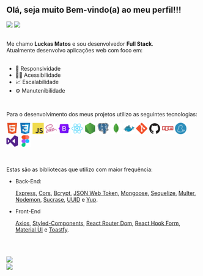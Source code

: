 <h2>Olá, seja muito Bem-vindo(a) ao meu perfil!!!</h2>
<div>
  <a href="https://www.linkedin.com/in/luckas-matos/" target="_blank"><img src="https://img.shields.io/badge/-LinkedIn-%230077B5?style=for-the-badge&logo=linkedin&logoColor=white"     target="_blank"></a>
  <a href="https://api.whatsapp.com/send/?phone=%2B5541998174755&text&app_absent=0" target="_blank"><img src="https://img.shields.io/badge/WhatsApp-25D366?style=for-the-badge&logo=whatsapp&logoColor=white" target="_blank"></a>
</div><br>

Me chamo <strong>Luckas Matos</strong> e sou desenvolvedor <strong>Full Stack</strong>.                                  
Atualmente desenvolvo aplicações web com foco em:<br> <br>
<ul>
  <li>📱 Responsividade</li>
  <li>🦸‍♂️ Acessibilidade</li>
  <li>📈 Escalabilidade</li>
  <li>⚙ Manutenibilidade</li>
</ul><br>

<p>Para o desenvolvimento dos meus projetos utilizo as seguintes tecnologias:</p>
<div style="display: inline_block">
  <img src="https://github.com/devicons/devicon/blob/master/icons/html5/html5-original.svg" height="30px" width="30px">
  <img src="https://github.com/devicons/devicon/blob/master/icons/css3/css3-original.svg" height="30px" width="30px">
  <img src="https://github.com/devicons/devicon/blob/master/icons/javascript/javascript-original.svg" height="30px" width="30px">
  <img src="https://github.com/devicons/devicon/blob/master/icons/sass/sass-original.svg" height="30px" width="30px">
  <img src="https://github.com/devicons/devicon/blob/master/icons/bootstrap/bootstrap-original.svg" height="30px" width="30px">
  <img src="https://github.com/devicons/devicon/blob/master/icons/react/react-original.svg" height="30px" width="30px">
  <img src="https://github.com/devicons/devicon/blob/master/icons/nodejs/nodejs-original.svg" height="30px" width="30px">
  <img src="https://github.com/devicons/devicon/blob/master/icons/postgresql/postgresql-original.svg" height="30px" width="30px">
  <img src="https://github.com/devicons/devicon/blob/master/icons/mongodb/mongodb-original.svg" height="30px" width="30px">
  <img src="https://github.com/devicons/devicon/blob/master/icons/docker/docker-original.svg" height="30px" width="30px">
  <img src="https://github.com/devicons/devicon/blob/master/icons/git/git-original.svg" height="30px" width="30px">
  <img src="https://github.com/devicons/devicon/blob/master/icons/github/github-original.svg" height="30px" width="30px">
  <img src="https://github.com/devicons/devicon/blob/master/icons/npm/npm-original-wordmark.svg" height="30px" width="30px">
  <img src="https://github.com/devicons/devicon/blob/master/icons/yarn/yarn-original.svg" height="30px" width="30px">
  <img src="https://github.com/devicons/devicon/blob/master/icons/visualstudio/visualstudio-plain.svg" height="30px" width="30px">
  <img src="https://github.com/devicons/devicon/blob/master/icons/figma/figma-original.svg" height="30px" width="30px">
</div><br><br>

<p>Estas são as bibliotecas que utilizo com maior frequência:</p>
<ul>
  <li>
    <p>Back-End:</p>
    <a href="https://www.npmjs.com/package/express">Express</a>,
    <a href="https://www.npmjs.com/package/cors">Cors</a>,
    <a href="https://www.npmjs.com/package/bcrypt">Bcrypt</a>,
    <a href="https://www.npmjs.com/package/jsonwebtoken">JSON Web Token</a>,
    <a href="https://www.npmjs.com/package/mongoose">Mongoose</a>,
    <a href="https://www.npmjs.com/package/sequelize">Sequelize</a>,
    <a href="https://www.npmjs.com/package/multer">Multer</a>,
    <a href="https://www.npmjs.com/package/nodemon">Nodemon</a>,
    <a href="https://www.npmjs.com/package/sucrase">Sucrase</a>,
    <a href="https://www.npmjs.com/package/uuid">UUID</a> e
    <a href="https://www.npmjs.com/package/yup">Yup</a>.
  </li>
    <li>
    <p>Front-End</p>
    <a href="https://www.npmjs.com/package/axios">Axios</a>,
    <a href="https://www.npmjs.com/package/styled-components">Styled-Components</a>,
    <a href="https://www.npmjs.com/package/react-router-dom">React Router Dom</a>,
    <a href="https://www.npmjs.com/package/react-hook-form">React Hook Form</a>,
    <a href="https://www.npmjs.com/package/@material-ui/icons">Material UI</a> e
    <a href="https://www.npmjs.com/package/react-toastify">Toastfy</a>.
  </li>
</ul><br><br>


  <img height="180em" src="https://github-readme-stats.vercel.app/api/top-langs/?username=luckasmatos&layout=compact&langs_count=7&theme=dracula"/><br>
  <img src="https://github-profile-summary-cards.vercel.app/api/cards/profile-details?username=luckasmatos&amp;theme=radical">








